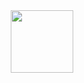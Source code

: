 <div id="header" align="center">
  <img src="https://media2.giphy.com/media/v1.Y2lkPTc5MGI3NjExd29heXAyNjJqM3c0Z3QyMmhrdDdtZmkxb3BlcjdocmhyYnhoZGpzbSZlcD12MV9pbnRlcm5hbF9naWZfYnlfaWQmY3Q9cw/Ll22OhMLAlVDb8UQWe/giphy.gif"width="100"/>
</div>

<!--
**Normalno100/Normalno100** is a ✨ _special_ ✨ repository because its `README.md` (this file) appears on your GitHub profile.

Here are some ideas to get you started:

- 🔭 I’m currently working on ...
- 🌱 I’m currently learning ...
- 👯 I’m looking to collaborate on ...
- 🤔 I’m looking for help with ...
- 💬 Ask me about ...
- 📫 How to reach me: ...
- 😄 Pronouns: ...
- ⚡ Fun fact: ...
-->
